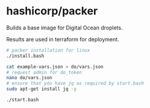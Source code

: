 # hashicorp/packer

Builds a base image for Digital Ocean droplets.

Results are used in terraform for deployment.

```bash
# packer installation for linux
./install.bash

cat example-vars.json > do/vars.json
# request admin for do_token
nano do/vars.json
# ensure that you have jq as required by start.bash
sudo apt-get install jq -y

./start.bash
```
